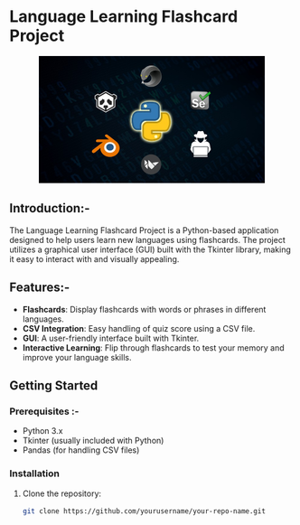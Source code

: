 # Language Learning Flashcard Project

<p align="center">
  <img src="https://github.com/hiteshpatil2005/Language-Learning-Flashcard/blob/main/3654704_a07b_4.jpg" alt="Project Logo or Screenshot" width="400">
</p>

## Introduction:-

The Language Learning Flashcard Project is a Python-based application designed to help users learn new languages using flashcards. The project utilizes a graphical user interface (GUI) built with the Tkinter library, making it easy to interact with and visually appealing.

## Features:-

- **Flashcards**: Display flashcards with words or phrases in different languages.
- **CSV Integration**: Easy handling of quiz score using a CSV file.
- **GUI**: A user-friendly interface built with Tkinter.
- **Interactive Learning**: Flip through flashcards to test your memory and improve your language skills.

## Getting Started

### Prerequisites :-

- Python 3.x
- Tkinter (usually included with Python)
- Pandas (for handling CSV files)

### Installation

1. Clone the repository:
   ```bash
   git clone https://github.com/yourusername/your-repo-name.git

